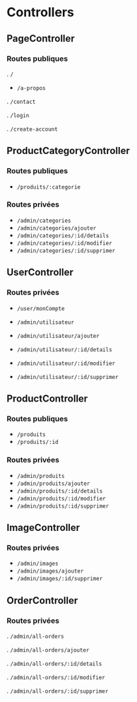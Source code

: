 # Controllers

## PageController

### Routes publiques

. `/`

- `/a-propos`

. `/contact`

. `/login`

. `/create-account`


## ProductCategoryController

### Routes publiques

- `/produits/:categorie`

### Routes privées

- `/admin/categories`
- `/admin/categories/ajouter`
- `/admin/categories/:id/details`
- `/admin/categories/:id/modifier`
- `/admin/categories/:id/supprimer`
## UserController

### Routes privées
- `/user/monCompte`

- `/admin/utilisateur`
- `/admin/utilisateur/ajouter`
- `/admin/utilisateur/:id/details`
- `/admin/utilisateur/:id/modifier`
- `/admin/utilisateur/:id/supprimer`



## ProductController

### Routes publiques

- `/produits`
- `/produits/:id`

### Routes privées

- `/admin/produits`
- `/admin/produits/ajouter`
- `/admin/produits/:id/details`
- `/admin/produits/:id/modifier`
- `/admin/produits/:id/supprimer`



## ImageController

### Routes privées

- `/admin/images`
- `/admin/images/ajouter`
- `/admin/images/:id/supprimer`

## OrderController

### Routes privées

. `/admin/all-orders`

. `/admin/all-orders/ajouter`

. `/admin/all-orders/:id/details`

. `/admin/all-orders/:id/modifier`

. `/admin/all-orders/:id/supprimer`


